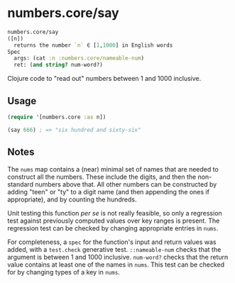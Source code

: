 # numbers.core/say

```Clojure
numbers.core/say
([n])
  returns the number `n` ∈ [1,1000] in English words
Spec
  args: (cat :n :numbers.core/nameable-num)
  ret: (and string? num-word?)
```
Clojure code to "read out" numbers between 1 and 1000 inclusive.

## Usage

```Clojure
(require '[numbers.core :as n])

(say 666) ; => "six hundred and sixty-six"

```

## Notes

The `nums` map contains a (near) minimal set of names that are needed to construct all the numbers. These include the digits, and then the non-standard numbers above that. All other numbers can be constructed by adding "teen" or "ty" to a digit name (and then appending the ones if appropriate), and by counting the hundreds.

Unit testing this function *per se* is not really feasible, so only a regression test against previously computed values over key ranges is present. The regression test can be checked by changing appropriate entries in `nums`.

For completeness, a `spec` for the function's input and return values was added, with a `test.check` generative test. `::nameable-num` checks that the argument is between 1 and 1000 inclusive. `num-word?` checks that the return value contains at least one of the names in `nums`. This test can be checked for by changing types of a key in `nums`.
